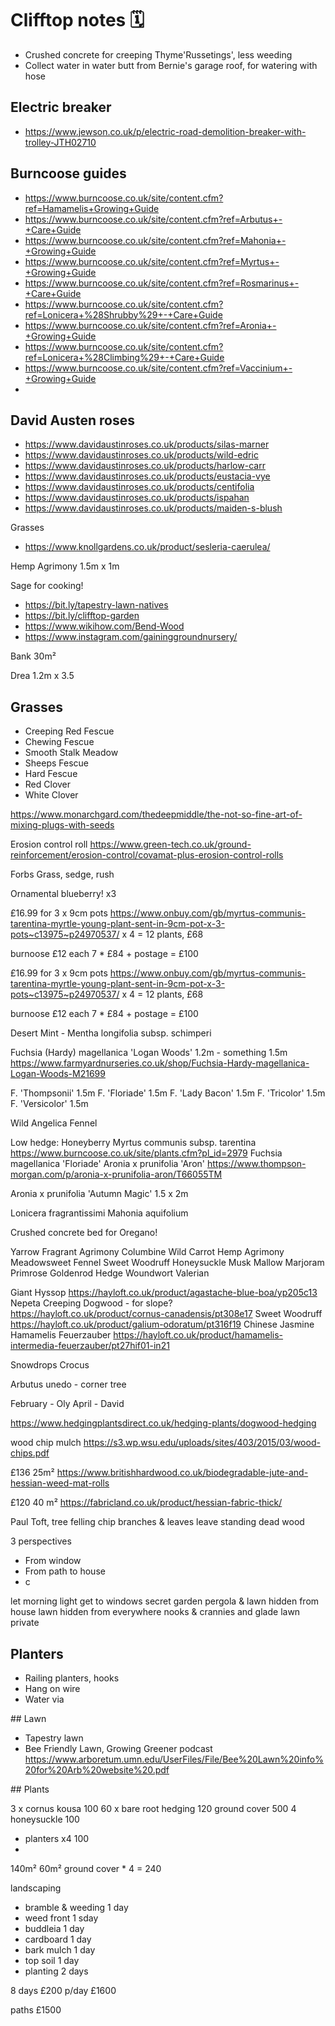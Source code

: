 # Clifftop notes 🗓

* Crushed concrete for creeping Thyme'Russetings', less weeding
* Collect water in water butt from Bernie's garage roof, for watering with hose

## Electric breaker

* https://www.jewson.co.uk/p/electric-road-demolition-breaker-with-trolley-JTH02710

## Burncoose guides

* https://www.burncoose.co.uk/site/content.cfm?ref=Hamamelis+Growing+Guide
* https://www.burncoose.co.uk/site/content.cfm?ref=Arbutus+-+Care+Guide
* https://www.burncoose.co.uk/site/content.cfm?ref=Mahonia+-+Growing+Guide
* https://www.burncoose.co.uk/site/content.cfm?ref=Myrtus+-+Growing+Guide
* https://www.burncoose.co.uk/site/content.cfm?ref=Rosmarinus+-+Care+Guide
* https://www.burncoose.co.uk/site/content.cfm?ref=Lonicera+%28Shrubby%29+-+Care+Guide
* https://www.burncoose.co.uk/site/content.cfm?ref=Aronia+-+Growing+Guide
* https://www.burncoose.co.uk/site/content.cfm?ref=Lonicera+%28Climbing%29+-+Care+Guide
* https://www.burncoose.co.uk/site/content.cfm?ref=Vaccinium+-+Growing+Guide
* 

## David Austen roses

* https://www.davidaustinroses.co.uk/products/silas-marner
* https://www.davidaustinroses.co.uk/products/wild-edric
* https://www.davidaustinroses.co.uk/products/harlow-carr
* https://www.davidaustinroses.co.uk/products/eustacia-vye
* https://www.davidaustinroses.co.uk/products/centifolia
* https://www.davidaustinroses.co.uk/products/ispahan
* https://www.davidaustinroses.co.uk/products/maiden-s-blush


Grasses
* https://www.knollgardens.co.uk/product/sesleria-caerulea/

Hemp Agrimony 1.5m x 1m

Sage for cooking!

* https://bit.ly/tapestry-lawn-natives
* https://bit.ly/clifftop-garden
* https://www.wikihow.com/Bend-Wood
* https://www.instagram.com/gaininggroundnursery/

Bank 30m²

Drea
1.2m x 3.5

## Grasses 

* Creeping Red Fescue
* Chewing Fescue
* Smooth Stalk Meadow
* Sheeps Fescue
* Hard Fescue
* Red Clover
* White Clover


https://www.monarchgard.com/thedeepmiddle/the-not-so-fine-art-of-mixing-plugs-with-seeds

Erosion control roll
https://www.green-tech.co.uk/ground-reinforcement/erosion-control/covamat-plus-erosion-control-rolls

Forbs
Grass, sedge, rush


Ornamental blueberry! x3

£16.99 for 3 x 9cm pots 
https://www.onbuy.com/gb/myrtus-communis-tarentina-myrtle-young-plant-sent-in-9cm-pot-x-3-pots~c13975~p24970537/
x 4 = 12 plants, £68


burnoose £12 each 7 * £84 + postage = £100



£16.99 for 3 x 9cm pots 
https://www.onbuy.com/gb/myrtus-communis-tarentina-myrtle-young-plant-sent-in-9cm-pot-x-3-pots~c13975~p24970537/
x 4 = 12 plants, £68


burnoose £12 each 7 * £84 + postage = £100



Desert Mint - Mentha longifolia subsp. schimperi

Fuchsia (Hardy) magellanica 'Logan Woods' 1.2m - something 1.5m 
https://www.farmyardnurseries.co.uk/shop/Fuchsia-Hardy-magellanica-Logan-Woods-M21699

F. 'Thompsonii' 1.5m
F. 'Floriade' 1.5m
F. 'Lady Bacon' 1.5m
F. 'Tricolor' 1.5m
F. 'Versicolor' 1.5m

Wild Angelica
Fennel

Low hedge:
Honeyberry
Myrtus communis subsp. tarentina 
https://www.burncoose.co.uk/site/plants.cfm?pl_id=2979
Fuchsia magellanica 'Floriade'
Aronia x prunifolia 'Aron'
https://www.thompson-morgan.com/p/aronia-x-prunifolia-aron/T66055TM

Aronia x prunifolia 'Autumn Magic' 1.5 x 2m

Lonicera fragrantissimi
Mahonia aquifolium

Crushed concrete bed for Oregano!

Yarrow
Fragrant Agrimony
Columbine
Wild Carrot
Hemp Agrimony
Meadowsweet
Fennel
Sweet Woodruff
Honeysuckle
Musk Mallow
Marjoram
Primrose
Goldenrod
Hedge Woundwort
Valerian

Giant Hyssop
https://hayloft.co.uk/product/agastache-blue-boa/yp205c13
Nepeta
Creeping Dogwood - for slope?
https://hayloft.co.uk/product/cornus-canadensis/pt308e17
Sweet Woodruff
https://hayloft.co.uk/product/galium-odoratum/pt316f19
Chinese Jasmine
Hamamelis Feuerzauber
https://hayloft.co.uk/product/hamamelis-intermedia-feuerzauber/pt27hif01-in21

Snowdrops
Crocus

Arbutus unedo - corner tree

February - Oly
April - David

https://www.hedgingplantsdirect.co.uk/hedging-plants/dogwood-hedging

wood chip mulch
https://s3.wp.wsu.edu/uploads/sites/403/2015/03/wood-chips.pdf

£136 25m²
https://www.britishhardwood.co.uk/biodegradable-jute-and-hessian-weed-mat-rolls

£120 40 m²
https://fabricland.co.uk/product/hessian-fabric-thick/

Paul Toft, tree felling
chip branches & leaves
leave standing dead wood

3 perspectives
* From window
* From path to house
* c

let morning light get to windows
secret garden
pergola & lawn hidden from house
lawn hidden from everywhere
nooks & crannies and glade
lawn private

## Planters

* Railing planters, hooks
* Hang on wire
* Water via 

## Lawn

* Tapestry lawn
* Bee Friendly Lawn, Growing Greener podcast https://www.arboretum.umn.edu/UserFiles/File/Bee%20Lawn%20info%20for%20Arb%20website%20.pdf

## Plants

3 x cornus kousa 100
60 x bare root hedging 120
ground cover 500
4 honeysuckle 100

* planters x4 100
* 

140m²
60m² ground cover * 4 = 240

landscaping
* bramble & weeding 1 day
* weed front 1 sday
* buddleia 1 day
* cardboard 1 day
* bark mulch 1 day
* top soil 1 day
* planting 2 days


8 days £200 p/day £1600



paths £1500
